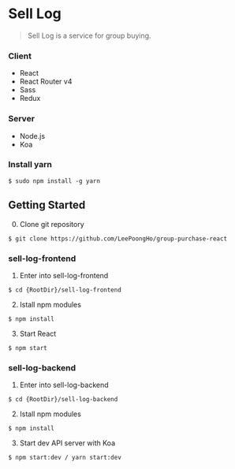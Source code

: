 # Sell Log

> Sell Log is a service for group buying.

### Client
- React
- React Router v4
- Sass
- Redux

### Server
- Node.js
- Koa

### Install yarn
```
$ sudo npm install -g yarn
```

## Getting Started
0. Clone git repository
```
$ git clone https://github.com/LeePoongHo/group-purchase-react
```

### sell-log-frontend
1. Enter into sell-log-frontend
```
$ cd {RootDir}/sell-log-frontend
```

2. Istall npm modules
```
$ npm install
```

3. Start React
```
$ npm start
```

### sell-log-backend
1. Enter into sell-log-backend
```
$ cd {RootDir}/sell-log-backend
```

2. Istall npm modules
```
$ npm install
```

3. Start dev API server with Koa
```
$ npm start:dev / yarn start:dev
```
